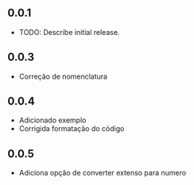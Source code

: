 ## 0.0.1

- TODO: Describe initial release.

## 0.0.3

- Correção de nomenclatura

## 0.0.4

- Adicionado exemplo
- Corrigida formatação do código

## 0.0.5

- Adiciona opção de converter extenso para numero
